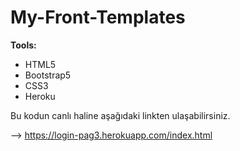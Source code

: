 # My-Front-Templates
<b>Tools:</b>
  <ul>
  <li>HTML5</li>
  <li>Bootstrap5</li>
  <li>CSS3</li>
  <li>Heroku</li>
</ul>

Bu kodun canlı haline aşağıdaki linkten ulaşabilirsiniz.

-->  https://login-pag3.herokuapp.com/index.html
